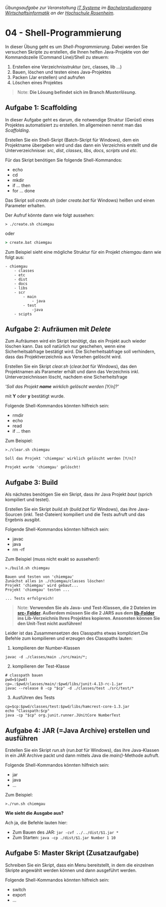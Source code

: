 
_Übungsaufgabe zur Veranstaltung [IT
Systeme](https://hsro-wif-it.github.io) im [Bachelorstudiengang
Wirtschaftsinformatik](https://www.th-rosenheim.de/technik/informatik-mathematik/wirtschaftsinformatik-bachelor/) an der [Hochschule Rosenheim](http://www.th-rosenheim.de)._

# 04 - Shell-Programmierung

In dieser Übung geht es um _Shell-Programmierung_. Dabei werden Sie
versuchen Skripte zu erstellen, die Ihnen helfen Java-Projekte von der
Kommandozeile (Command Line)/Shell zu steuern:

1. Erstellen eine Verzeichnisstruktur (src, classes, lib ...)
1. Bauen, löschen und testen eines Java-Projektes
1. Packen (Jar erstellen) und aufrufen
1. Löschen eines Projektes

> Note: **Die Lösung befindet sich im Branch _Musterlösung_.**

## Aufgabe 1: Scaffolding

In dieser Aufgabe geht es darum, die notwendige Struktur (Gerüst) eines
Projektes automatisiert zu erstellen. Im allgemeinen nennt man das
_Scaffolding_.

Erstellen Sie ein Shell-Skript (Batch-Skript für Windows), dem ein
Projektname übergeben wird und das dann ein Verzeichnis erstellt und die
Unterverzeichnisse: _src_, _dist_, _classes_, _libs_, _docs_, _scripts_
und _etc_.

Für das Skript benötigen Sie folgende Shell-Kommandos:

- echo
- cd
- mkdir
- if ... then
- for ... done

Das Skript soll _create.sh_ (oder _create.bat_ für Windows) heißen und
einen Parameter erhalten.

Der Aufruf könnte dann wie folgt aussehen:

```shell
> ./create.sh chiemgau
```

oder

```cmd
> create.bat chiemgau
```

Zum Beispiel sieht eine mögliche Struktur für ein Projekt _chiemgau_
dann wie folgt aus:

```shell
- chiemgau
    - classes
    - etc
    - dist
    - docs
    - libs
    - scr
        - main
            - java
        - test
            -java
    - scipts
```
## Aufgabe 2: Aufräumen mit _Delete_

Zum Aufräumen wird ein Skript benötigt, das ein Projekt auch wieder
löschen kann. Das soll natürlich nur geschehen, wenn eine
Sicherheitsabfrage bestätigt wird. Die Sicherheitsabfrage soll
verhindern, dass das Projektverzeichnis aus Versehen gelöscht wird.

Erstellen Sie ein Skript _clear.sh_ (_clear.bat_ für Windows), das den
Projektnamen als Parameter erhält und dann das Verzeichnis inkl.
Unterverzeichnissen löscht, nachdem eine Sicherheitsfrage  

_'Soll das Projekt **name** wirklich gelöscht werden [Y/n]?'_  

mit **Y** oder **y** bestätigt wurde.

Folgende Shell-Kommandos könnten hilfreich sein:

- rmdir
- echo
- read
- if ... then

Zum Beispiel:

```shell
>./clear.sh chiemgau

Soll das Projekt 'chiemgau' wirklich gelöscht werden [Y/n]?

Projekt wurde 'chiemgau' gelöscht!

```

## Aufgabe 3: Build

Als nächstes benötigen Sie ein Skript, dass ihr Java Projekt _baut_
(sprich kompiliert und testet).

Erstellen Sie ein Skript _build.sh_ (_build.bat_ für Windows), das ihre
Java-Sourcen (inkl. Test-Dateien) kompiliert und die Tests aufruft und
das Ergebnis ausgibt.

Folgende Shell-Kommandos könnten hilfreich sein:

- javac
- java
- rm -rf

Zum Beispiel (muss nicht exakt so aussehen!):

```shell
>./build.sh chiemgau

Bauen und testen von 'chiemgau'
Zunächst alles in ./chiemgau/classes löschen!
Projekt 'chiemgau' wird gebaut...
Projekt 'chiemgau' testen ...

... Tests erfolgreich!

```

>Note: **Verwenden Sie als Java- und Test-Klassen, die 2 Dateien im
[src- Folder](./src). Außerdem müssen Sie die 2 JARS aus dem
[lib-Folder](./libs) ins Lib-Verzeichnis Ihres Projektes kopieren.
Ansonsten können Sie den Unit-Test nicht ausführen!**

Leider ist das Zusammensetzen des Classpaths etwas kompliziert.Die Befehle zum kompilieren und erzeugen des Classpaths lauten:

1. kompilieren der Number-Klassen

`javac -d ./classes/main ./src/main/*;`

2. kompilieren der Test-Klasse 

```
# classpath bauen
pwd=$(pwd)
cp=.:$pwd/classes/main/:$pwd/libs/junit-4.13-rc-1.jar
javac --release 8 -cp "$cp" -d ./classes/test ./src/test/*
```

3. Ausführen des Tests

```
cp=$cp:$pwd/classes/test:$pwd/libs/hamcrest-core-1.3.jar
echo "Classpath:$cp"
java -cp "$cp" org.junit.runner.JUnitCore NumberTest
```

## Aufgabe 4: JAR (=Java Archive) erstellen und ausführen

Erstellen Sie ein Skript _run.sh_ (_run.bat_ für Windows), das ihre
Java-Klassen in ein JAR Archive packt und dann mittels Java die
_main()_-Methode aufruft.

Folgende Shell-Kommandos könnten hilfreich sein:

- jar
- java
- ...

Zum Beispiel:

```shell
>./run.sh chiemgau
```

**Wie sieht die Ausgabe aus?**

Ach ja, die Befehle lauten hier:

- Zum Bauen des JAR: `jar -cvf ../../dist/$1.jar *`
- Zum Starten: `java -cp ./dist/$1.jar Number 1 10`

## Aufgabe 5: Master Skript (Zusatzaufgabe)

Schreiben Sie ein Skript, dass ein Menu bereitstellt, in dem die einzelnen Skripte angewählt werden können und dann ausgeführt werden.


Folgende Shell-Kommandos könnten hilfreich sein:

- switch
- export
- ...
